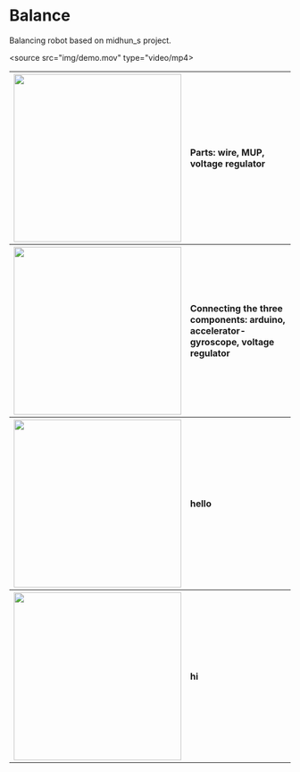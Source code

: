 <link rel="stylesheet" href="styles.css">

# Balance
Balancing robot based on  midhun_s project.

<table>
  <tr>
    <th><img class="image" src = "img/parts.png" width =300></th>
    <th><p align="left"> Parts: wire, MUP, voltage regulator </p></th>
  </tr>
  
  <tr>
    <th><img src = "img/gyro.png" width=300></th>
    <th><p align="left">Connecting the three components: arduino,
      accelerator-gyroscope, voltage regulator</p></th>
  </tr>
  
  <tr>
    <th><img src = "img/integ.png" width=300></th>
    <th><p align="left">hello </p></th>
  </tr>
  
  <tr>
    <th><img src = "img/test.png" width=300></th>
    <th><p align="left"> hi</p></th>
  </tr>

<source src="img/demo.mov" type="video/mp4>

